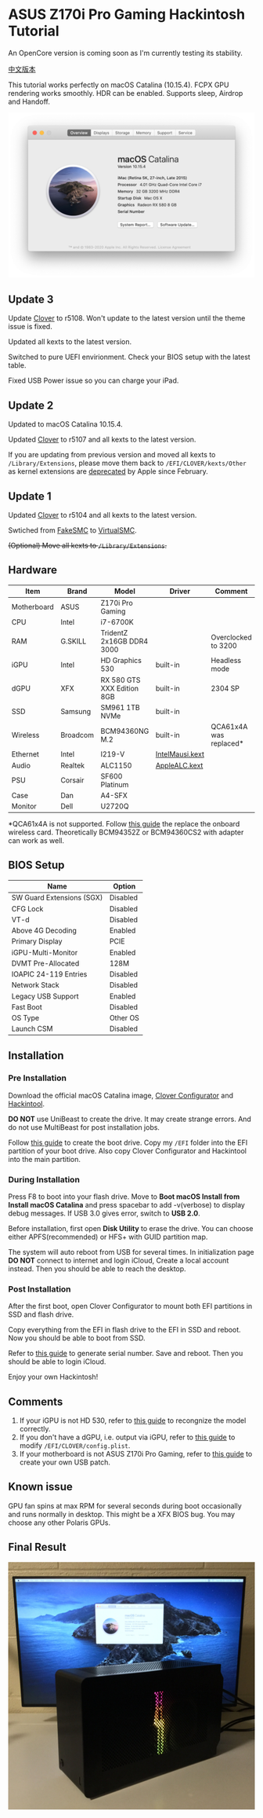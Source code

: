 # ASUS Z170i Pro Gaming Hackintosh Tutorial
An OpenCore version is coming soon as I'm currently testing its stability.

[中文版本](README_zh-cn.md)

This tutorial works perfectly on macOS Catalina (10.15.4). FCPX GPU rendering works smoothly. HDR can be enabled. Supports sleep, Airdrop and Handoff. 

![image](Screenshot_en-us.png)

## Update 3
Update [Clover](https://github.com/CloverHackyColor/CloverBootloader) to r5108. Won't update to the latest version until the theme issue is fixed.

Updated all kexts to the latest version.

Switched to pure UEFI envirionment. Check your BIOS setup with the latest table.

Fixed USB Power issue so you can charge your iPad.

## Update 2
Updated to macOS Catalina 10.15.4.

Updated [Clover](https://github.com/CloverHackyColor/CloverBootloader) to r5107 and all kexts to the latest version.

If you are updating from previous version and moved all kexts to `/Library/Extensions`, please move them back to `/EFI/CLOVER/kexts/Other` as kernel extensions are [deprecated](https://developer.apple.com/support/kernel-extensions/) by Apple since February.
## Update 1
Updated [Clover](https://github.com/CloverHackyColor/CloverBootloader) to r5104 and all kexts to the latest version.

Swtiched from [FakeSMC](https://github.com/RehabMan/OS-X-FakeSMC-kozlek) to [VirtualSMC](https://github.com/acidanthera/VirtualSMC).

~~(Optional) Move all kexts to `/Library/Extensions`.~~

## Hardware
| Item | Brand | Model | Driver | Comment |
|-----|-----|-----|-----|-----|
| Motherboard | ASUS | Z170i Pro Gaming | | |
| CPU | Intel | i7-6700K | | |
| RAM | G.SKILL | TridentZ 2x16GB DDR4 3000 | | Overclocked to 3200 |
| iGPU | Intel | HD Graphics 530 | built-in | Headless mode |
| dGPU | XFX | RX 580 GTS XXX Edition 8GB | built-in | 2304 SP |
| SSD | Samsung | SM961 1TB NVMe | built-in | |
| Wireless | Broadcom | BCM94360NG M.2 | built-in | QCA61x4A was replaced* |
| Ethernet | Intel | I219-V | [IntelMausi.kext](https://github.com/acidanthera/IntelMausi) | |
| Audio | Realtek | ALC1150 | [AppleALC.kext](https://github.com/acidanthera/AppleALC) | |
| PSU | Corsair | SF600 Platinum | | |
| Case | Dan | A4-SFX | | |
| Monitor | Dell | U2720Q | | |

*QCA61x4A is not supported. Follow [this guide](https://www.tonymacx86.com/threads/bcm94352z-installed-on-asus-z170i-pro-gaming-wifi-and-bt.191274) the replace the onboard wireless card. Theoretically BCM94352Z or BCM94360CS2 with adapter can work as well.
## BIOS Setup
| Name | Option |
| --- | --- |
| SW Guard Extensions (SGX) | Disabled |
| CFG Lock | Disabled |
| VT-d | Disabled |
| Above 4G Decoding | Enabled |
| Primary Display | PCIE |
| iGPU-Multi-Monitor | Enabled |
| DVMT Pre-Allocated | 128M |
| IOAPIC 24-119 Entries | Disabled |
| Network Stack | Disabled |
| Legacy USB Support| Enabled |
| Fast Boot | Disabled |
| OS Type | Other OS |
| Launch CSM | Disabled |

## Installation
### Pre Installation
Download the official macOS Catalina image, [Clover Configurator](https://mackie100projects.altervista.org/download-clover-configurator/) and [Hackintool](https://github.com/headkaze/Hackintool).

**DO NOT** use UniBeast to create the drive. It may create strange errors. And do not use MultiBeast for post installation jobs.

Follow [this guide](https://hackintosher.com/guides/how-to-make-a-macos-10-15-catalina-flash-drive-installer/) to create the boot drive. Copy my `/EFI` folder into the EFI partition of your boot drive. Also copy Clover Configurator and Hackintool into the main partition.

### During Installation 
Press F8 to boot into your flash drive. Move to **Boot macOS Install from Install macOS Catalina** and press spacebar to add -v(verbose) to display debug messages. If USB 3.0 gives error, switch to **USB 2.0**.

Before installation, first open **Disk Utility** to erase the drive. You can choose either APFS(recommended) or HFS+ with GUID partition map.

The system will auto reboot from USB for several times. In initialization page **DO NOT** connect to internet and login iCloud, Create a local account instead. Then you should be able to reach the desktop.

### Post Installation
After the first boot, open Clover Configurator to mount both EFI partitions in SSD and flash drive.

Copy everything from the EFI in flash drive to the EFI in SSD and reboot. Now you should be able to boot from SSD.

Refer to [this guide](https://hackintosher.com/forums/thread/generate-your-own-hackintosh-serial-number-board-serial-number-uuid-mlb-rom-in-clover.306) to generate serial number. Save and reboot. Then you should be able to login iCloud.

Enjoy your own Hackintosh!

## Comments
1. If your iGPU is not HD 530, refer to [this guide](https://www.tonymacx86.com/threads/an-idiots-guide-to-lilu-and-its-plug-ins.260063/#Headless) to recongnize the model correctly.
2. If you don't have a dGPU, i.e. output via iGPU, refer to [this guide](https://hackintosh.gitbook.io/-r-hackintosh-vanilla-desktop-guide/config.plist-per-hardware/skylake#properties) to modify `/EFI/CLOVER/config.plist`.
3. If your motherboard is not ASUS Z170i Pro Gaming, refer to [this guide](https://www.tonymacx86.com/threads/the-new-beginners-guide-to-usb-port-configuration.286553) to create your own USB patch.

## Known issue
GPU fan spins at max RPM for several seconds during boot occasionally and runs normally in desktop. This might be a XFX BIOS bug. You may choose any other Polaris GPUs.

## Final Result
![image](Final.JPG)
